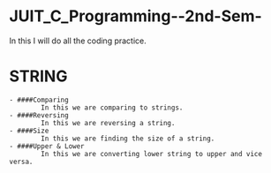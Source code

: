 # JUIT_C_Programming--2nd-Sem-
In this I will do all the coding practice.
<br>
# STRING<br>
    - ####Comparing
            In this we are comparing to strings.
    - ####Reversing
            In this we are reversing a string.
    - ####Size
            In this we are finding the size of a string.
    - ####Upper & Lower
            In this we are converting lower string to upper and vice versa.
